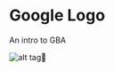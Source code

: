 Google Logo
====================

An intro to GBA

![alt tag](https://github.com/RoseString/Assembly_C_and_stuff/blob/master/HW8_gba_intro/gameImage.png)


